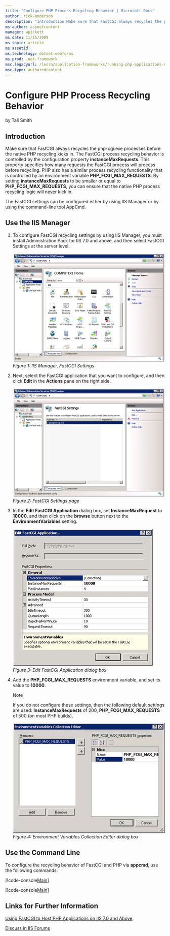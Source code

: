 ```yaml
---
title: "Configure PHP Process Recycling Behavior | Microsoft Docs"
author: rick-anderson
description: "Introduction Make sure that FastCGI always recycles the php-cgi.exe processes before the native PHP recycling kicks in. The FastCGI process recycling behavio..."
ms.author: aspnetcontent
manager: wpickett
ms.date: 11/15/2009
ms.topic: article
ms.assetid: 
ms.technology: dotnet-webforms
ms.prod: .net-framework
msc.legacyurl: /learn/application-frameworks/running-php-applications-on-iis/configure-php-process-recycling-behavior
msc.type: authoredcontent
---
```

Configure PHP Process Recycling Behavior
====================
by Tali Smith

## Introduction

Make sure that FastCGI always recycles the php-cgi.exe processes before the native PHP recycling kicks in. The FastCGI process recycling behavior is controlled by the configuration property **instanceMaxRequests**. This property specifies how many requests the FastCGI process will process before recycling. PHP also has a similar process recycling functionality that is controlled by an environment variable **PHP\_FCGI\_MAX\_REQUESTS**. By setting **instanceMaxRequests** to be smaller or equal to **PHP\_FCGI\_MAX\_REQUESTS**, you can ensure that the native PHP process recycling logic will never kick in.

The FastCGI settings can be configured either by using IIS Manager or by using the command-line tool AppCmd.

## Use the IIS Manager

1. To configure FastCGI recycling settings by using IIS Manager, you must install Administration Pack for IIS 7.0 and above, and then select FastCGI Settings at the server level.  

    [![](configure-php-process-recycling-behavior/_static/image2.jpg)](configure-php-process-recycling-behavior/_static/image1.jpg)  
*Figure 1: IIS Manager, FastCGI Settings*
2. Next, select the FastCGI application that you want to configure, and then click **Edit** in the **Actions** pane on the right side.  

    [![](configure-php-process-recycling-behavior/_static/image4.jpg)](configure-php-process-recycling-behavior/_static/image3.jpg)  
*Figure 2: FastCGI Settings page*
3. In the **Edit FastCGI Application** dialog box, set **InstanceMaxRequest** to **10000,** and then click on the **browse** button next to the **EnvironmentVariables** setting.  

    [![](configure-php-process-recycling-behavior/_static/image6.jpg)](configure-php-process-recycling-behavior/_static/image5.jpg)  
*Figure 3: Edit FastCGI Application dialog box*
4. Add the **PHP\_FCGI\_MAX\_REQUESTS** environment variable, and set its value to **10000**.  
    > [!NOTE]
    > If you do not configure these settings, then the following default settings are used:     **InstanceMaxRequests** of 200,     **PHP\_FCGI\_MAX\_REQUESTS** of 500 (on most PHP builds).  

    [![](configure-php-process-recycling-behavior/_static/image8.jpg)](configure-php-process-recycling-behavior/_static/image7.jpg)  
*Figure 4: Environment Variables Collection Editor dialog box*

## Use the Command Line

To configure the recycling behavior of FastCGI and PHP via **appcmd**, use the following commands:


[!code-console[Main](configure-php-process-recycling-behavior/samples/sample1.cmd)]


[!code-console[Main](configure-php-process-recycling-behavior/samples/sample2.cmd)]


## Links for Further Information

[Using FastCGI to Host PHP Applications on IIS 7.0 and Above](../install-and-configure-php-applications-on-iis/using-fastcgi-to-host-php-applications-on-iis.md).

[Discuss in IIS Forums](https://forums.iis.net/1102.aspx)
